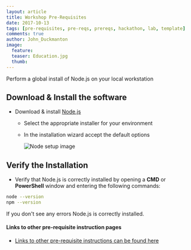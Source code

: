 ```yaml
---
layout: article
title: Workshop Pre-Requisites
date: 2017-10-13
tags: [pre-requisites, pre-reqs, prereqs, hackathon, lab, template]
comments: true
author: John_Duckmanton
image:
  feature: 
  teaser: Education.jpg
  thumb: 
---
```

Perform a global install of Node.js on your local workstation

## Download & Install the software

* Download & install [Node.js](https://nodejs.org/en/download/)
    * Select the appropriate installer for your environment
    
    * In the installation wizard accept the default options

        ![Node setup image](../images/node/node-js-installer.png)

## Verify the Installation

* Verify that Node.js is correctly installed by opening a **CMD** or **PowerShell** window and entering the following commands:

```bash
node --version
npm --version
```

  If you don't see any errors Node.js is correctly installed.

#### Links to other pre-requisite instruction pages
 
* [Links to other pre-requisite instructions can be found here](../../prereqs)
